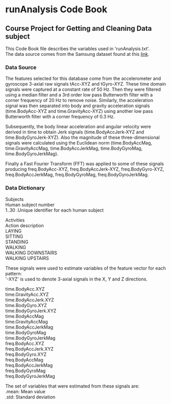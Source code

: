 # runAnalysis Code Book
## Course Project for Getting and Cleaning Data subject
This Code Book file describes the variables used in 'runAnalysis.txt'.  
The data source comes from the Samsung dataset found at this [link](http://archive.ics.uci.edu/ml/datasets/Human+Activity+Recognition+Using+Smartphones).  

### Data Source  
The features selected for this database come from the accelerometer and gyroscope 3-axial raw signals tAcc-XYZ and tGyro-XYZ. These time domain signals were captured at a constant rate of 50 Hz. Then they were filtered using a median filter and a 3rd order low pass Butterworth filter with a corner frequency of 20 Hz to remove noise. Similarly, the acceleration signal was then separated into body and gravity acceleration signals (time.BodyAcc-XYZ and time.GravityAcc-XYZ) using another low pass Butterworth filter with a corner frequency of 0.3 Hz.  
  
Subsequently, the body linear acceleration and angular velocity were derived in time to obtain Jerk signals (time.BodyAccJerk-XYZ and time.BodyGyroJerk-XYZ). Also the magnitude of these three-dimensional signals were calculated using the Euclidean norm (time.BodyAccMag, time.GravityAccMag, time.BodyAccJerkMag, time.BodyGyroMag, time.BodyGyroJerkMag).  
  
Finally a Fast Fourier Transform (FFT) was applied to some of these signals producing freq.BodyAcc-XYZ, freq.BodyAccJerk-XYZ, freq.BodyGyro-XYZ, freq.BodyAccJerkMag, freq.BodyGyroMag, freq.BodyGyroJerkMag.  

### Data Dictionary  
Subjects  
            Human subject number  
                1..30 .Unique identifier for each human subject  
  
Activities        
            Action description  
                LAYING  
                SITTING  
                STANDING  
                WALKING  
                WALKING DOWNSTAIRS  
                WALKING UPSTAIRS  
  
These signals were used to estimate variables of the feature vector for each pattern:  
'-XYZ' is used to denote 3-axial signals in the X, Y and Z directions.  
  
time.BodyAcc.XYZ  
time.GravityAcc.XYZ  
time.BodyAccJerk.XYZ  
time.BodyGyro.XYZ  
time.BodyGyroJerk.XYZ  
time.BodyAccMag  
time.GravityAccMag  
time.BodyAccJerkMag  
time.BodyGyroMag  
time.BodyGyroJerkMag  
freq.BodyAcc.XYZ  
freq.BodyAccJerk.XYZ  
freq.BodyGyro.XYZ  
freq.BodyAccMag  
freq.BodyAccJerkMag  
freq.BodyGyroMag  
freq.BodyGyroJerkMag  
  
The set of variables that were estimated from these signals are:  
.mean: Mean value  
.std: Standard deviation  
